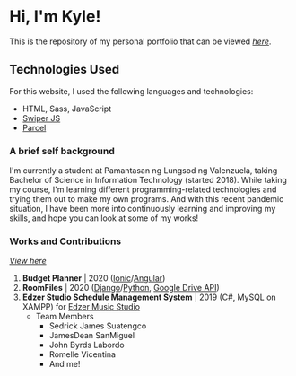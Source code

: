 # Hi, I'm Kyle!
This is the repository of my personal portfolio that can be viewed *[here](https://christiankyleching.now.sh/)*.

## Technologies Used
For this website, I used the following languages and technologies:
+ HTML, Sass, JavaScript
+ [Swiper JS](https://swiperjs.com/)
+ [Parcel](https://parceljs.org/)

### A brief self background
I'm currently a student at Pamantasan ng Lungsod ng Valenzuela, taking Bachelor of Science in Information Technology (started 2018). While taking my course, I'm learning different programming-related technologies and trying them out to make my own programs. And with this recent pandemic situation, I have been more into continuously learning and improving my skills, and hope you can look at some of my works!

### Works and Contributions
*[View here](https://christiankyleching.now.sh/works.html)*
1. __Budget Planner__ | 2020 ([Ionic](https://ionicframework.com/)/[Angular](https://angular.io/))
2. __RoomFiles__ | 2020 ([Django](https://www.djangoproject.com/)/[Python](https://www.python.org/), [Google Drive API](https://developers.google.com/drive/))  
3. __Edzer Studio Schedule Management System__ | 2019 (C#, MySQL on XAMPP) for [Edzer Music Studio](https://www.facebook.com/EDZERSTUDIO/)
   + Team Members
     + Sedrick James Suatengco
     + JamesDean SanMiguel
     + John Byrds Labordo
     + Romelle Vicentina
     + And me!
